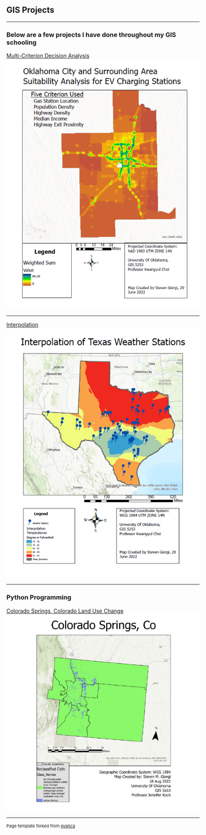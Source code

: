 ## GIS Projects

---

### Below are a few projects I have done throughout my GIS schooling

[Multi-Criterion Decision Analysis](/sample_page)
<img src="images/4.PNG?raw=true"/>

---
[Interpolation](/pdf/sample_presentation.pdf)
<img src="images/5.PNG?raw=true"/>

---
### Python Programming
[Colorado Springs, Colorado Land Use Change](/pdf/SGiorgi_GIS5653_Project.pdf)
<img src="images/6.PNG?raw=true"/>

---
<p style="font-size:11px">Page template forked from <a href="https://github.com/evanca/quick-portfolio">evanca</a></p>
<!-- Remove above link if you don't want to attibute -->
